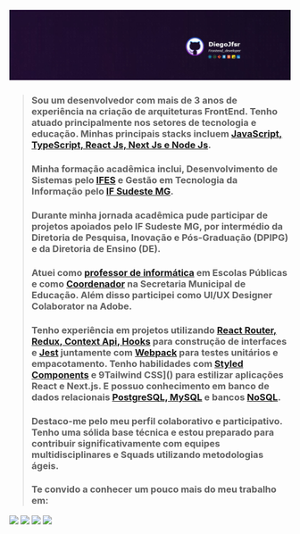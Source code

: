 
![](https://github.com/Diegojfsr/Diegojfsr/blob/main/Imagens/Capa.jpg)

> ### Sou um desenvolvedor com mais de 3 anos de experiência na criação de arquiteturas FrontEnd. Tenho atuado principalmente nos setores de tecnologia e educação. Minhas principais stacks incluem [JavaScript, TypeScript, React Js, Next Js e Node Js]().
>
> ### Minha formação acadêmica inclui, Desenvolvimento de Sistemas pelo [IFES](https://alegre.ifes.edu.br/) e Gestão em Tecnologia da Informação pelo [IF Sudeste MG](https://www.ifsudestemg.edu.br/muriae).
> ### Durante minha jornada acadêmica pude participar de projetos apoiados pelo IF Sudeste MG, por intermédio da Diretoria de Pesquisa, Inovação e Pós-Graduação (DPIPG) e da Diretoria de Ensino (DE).
>
> ### Atuei como [professor de informática]() em Escolas Públicas e como [Coordenador]() na Secretaria Municipal de Educação. Além disso participei como UI/UX Designer Colaborator na Adobe.
> 
> ### Tenho experiência em projetos utilizando [React Router, Redux, Context Api, Hooks]() para construção de interfaces e [Jest]() juntamente com [Webpack]() para testes unitários e empacotamento. Tenho habilidades com [Styled Components]() e 9Tailwind CSS]() para estilizar aplicações React e Next.js. E possuo conhecimento em banco de dados relacionais [PostgreSQL, MySQL]() e bancos [NoSQL]().
> 
> ### Destaco-me pelo meu perfil colaborativo e participativo. Tenho uma sólida base técnica e estou preparado para contribuir significativamente com equipes multidisciplinares e Squads utilizando metodologias ágeis.
> 
> ### Te convido a conhecer um pouco mais do meu trabalho em:

<!-- Tag centralizadora das Badges -->
<p float="center">
  
  [<img src="https://img.shields.io/badge/Portfolio-255E63?style=for-the-badge&logo=About.me&logoColor=white" height="40"></a>](https://diegojfsr.myportfolio.com/)
  [<img src="https://img.shields.io/badge/LinkedIn-0077B5?style=for-the-badge&logo=linkedin&logoColor=white" height="40"></a>](https://www.linkedin.com/in/diegojfsr/)
  [<img src="https://img.shields.io/badge/Medium-12100E?style=for-the-badge&logo=medium&logoColor=white" height="40"></a>](https://medium.com/@diegojfsr)
  [<img src="https://img.shields.io/badge/Behance-0054F7?style=for-the-badge&logo=behance&logoColor=white" height="40"></a>](https://www.behance.net/diegojfsr)

</p>
